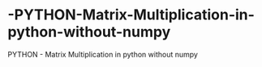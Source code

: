# -PYTHON-Matrix-Multiplication-in-python-without-numpy
PYTHON - Matrix Multiplication in python without numpy
